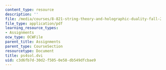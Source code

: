 ```yaml
---
content_type: resource
description: ''
file: /media/courses/8-821-string-theory-and-holographic-duality-fall-2014/c3d6fb7d30d2f5050e58db549dfcbae9_MIT8_821F14_pssol4.pdf
file_type: application/pdf
learning_resource_types:
- Assignments
ocw_type: OCWFile
parent_title: Assignments
parent_type: CourseSection
resourcetype: Document
title: ps4sol.dvi
uid: c3d6fb7d-30d2-f505-0e58-db549dfcbae9
---
```

